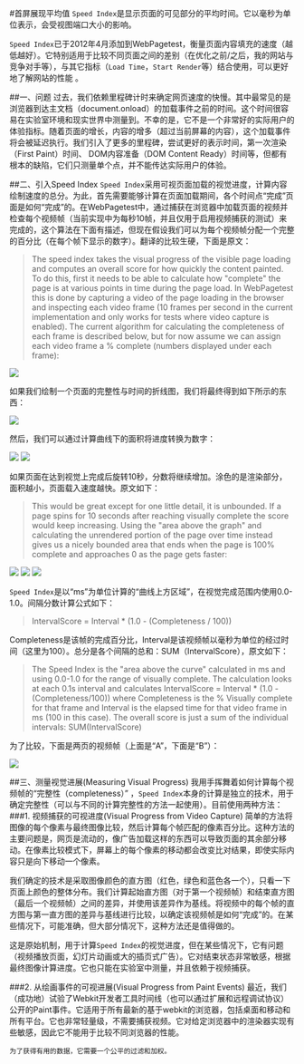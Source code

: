#首屏展现平均值
`Speed Index`是显示页面的可见部分的平均时间。它以毫秒为单位表示，会受视图端口大小的影响。

`Speed Index`已于2012年4月添加到WebPagetest，衡量页面内容填充的速度（越低越好）。它特别适用于比较不同页面之间的差别（在优化之前/之后，我的网站与竞争对手等），与其它指标（`Load Time`，`Start Render`等）结合使用，可以更好地了解网站的性能 。

##一、问题
过去，我们依赖里程碑计时来确定网页速度的快慢。其中最常见的是浏览器到达主文档（document.onload）的加载事件之前的时间。这个时间很容易在实验室环境和现实世界中测量到。不幸的是，它不是一个非常好的实际用户的体验指标。随着页面的增长，内容的增多（超过当前屏幕的内容），这个加载事件将会被延迟执行。我们引入了更多的里程碑，尝试更好的表示时间，第一次渲染（First Paint）时间、 DOM内容准备（DOM Content Ready）时间等，但都有根本的缺陷，它们只测量单个点，并不能传达实际用户的体验。

##二、引入Speed Index
`Speed Index`采用可视页面加载的视觉进度，计算内容绘制速度的总分。为此，首先需要能够计算在页面加载期间，各个时间点“完成”页面是如何“完成”的。在WebPagetest中，通过捕获在浏览器中加载页面的视频并检查每个视频帧（当前实现中为每秒10帧，并且仅用于启用视频捕获的测试）来完成的，这个算法在下面有描述，但现在假设我们可以为每个视频帧分配一个完整的百分比（在每个帧下显示的数字）。翻译的比较生硬，下面是原文：
>The speed index takes the visual progress of the visible page loading and computes an overall score for how quickly the content painted.  To do this, first it needs to be able to calculate how "complete" the page is at various points in time during the page load.  In WebPagetest this is done by capturing a video of the page loading in the browser and inspecting each video frame (10 frames per second in the current implementation and only works for tests where video capture is enabled).  The current algorithm for calculating the completeness of each frame is described below, but for now assume we can assign each video frame a % complete (numbers displayed under each frame):

![](/assets/img/using/metrics/compare_progress.png)

如果我们绘制一个页面的完整性与时间的折线图，我们将最终得到如下所示的东西：

![](/assets/img/using/metrics/chart-line-small.png)

然后，我们可以通过计算曲线下的面积将进度转换为数字：

![](/assets/img/using/metrics/chart-progress-a-small.png)
![](/assets/img/using/metrics/chart-progress-b-small.png)

如果页面在达到视觉上完成后旋转10秒，分数将继续增加。涂色的是渲染部分，面积越小，页面载入速度越快。原文如下：
>This would be great except for one little detail, it is unbounded.  If a page spins for 10 seconds after reaching visually complete the score would keep increasing.  Using the "area above the graph" and calculating the unrendered portion of the page over time instead gives us a nicely bounded area that ends when the page is 100% complete and approaches 0 as the page gets faster:

![](/assets/img/using/metrics/chart-index-a-small.png)
![](/assets/img/using/metrics/chart-index-b-small.png)
![](/assets/img/using/metrics/speedindexformula.png)

`Speed Index`是以“ms”为单位计算的“曲线上方区域”，在视觉完成范围内使用0.0-1.0。间隔分数计算公式如下：
> IntervalScore = Interval * (1.0 - (Completeness / 100)) 

Completeness是该帧的完成百分比，Interval是该视频帧以毫秒为单位的经过时间（这里为100）。总分是各个间隔的总和：SUM（IntervalScore），原文如下：
>The Speed Index is the "area above the curve" calculated in ms and using 0.0-1.0 for the range of visually complete.  The calculation looks at each 0.1s interval and calculates IntervalScore = Interval * (1.0 - (Completeness/100)) where Completeness is the % Visually complete for that frame and Interval is the elapsed time for that video frame in ms (100 in this case).  The overall score is just a sum of the individual intervals: SUM(IntervalScore)

为了比较，下面是两页的视频帧（上面是“A”，下面是“B”）：

![](/assets/img/using/metrics/compare_trimmed.png)

##三、测量视觉进展(Measuring Visual Progress)
我用手挥舞着如何计算每个视频帧的“完整性（completeness）” ，`Speed Index`本身的计算是独立的技术，用于确定完整性（可以与不同的计算完整性的方法一起使用）。目前使用两种方法：
###1. 视频捕获的可视进度(Visual Progress from Video Capture)
简单的方法将图像的每个像素与最终图像比较，然后计算每个帧匹配的像素百分比。这种方法的主要问题是，网页是流动的，像广告加载这样的东西可以导致页面的其余部分移动。在像素比较模式下，屏幕上的每个像素的移动都会改变比对结果，即使实际内容只是向下移动一个像素。

我们确定的技术是采取图像颜色的直方图（红色，绿色和蓝色各一个），只看一下页面上颜色的整体分布。我们计算起始直方图（对于第一个视频帧）和结束直方图（最后一个视频帧）之间的差异，并使用该差异作为基线。将视频中的每个帧的直方图与第一直方图的差异与基线进行比较，以确定该视频帧是如何“完成”的。在某些情况下，可能准确，但大部分情况下，这种方法还是值得做的。

这是原始机制，用于计算`Speed Index`的视觉进度，但在某些情况下，它有问题（视频播放页面，幻灯片动画或大的插页式广告）。它对结束状态非常敏感，根据最终图像计算进度。它也只能在实验室中测量，并且依赖于视频捕获。

###2. 从绘画事件的可视进展(Visual Progress from Paint Events)
    最近，我们（成功地）试验了Webkit开发者工具时间线（也可以通过扩展和远程调试协议）公开的Paint事件。它适用于所有最新的基于webkit的浏览器，包括桌面和移动和所有平台。它也非常轻量级，不需要捕获视频。它对给定浏览器中的渲染器实现有些敏感，因此它不能用于比较不同浏览器的性能。

    为了获得有用的数据，它需要一个公平的过滤和加权。



